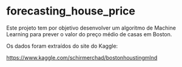 # forecasting_house_price

Este projeto tem por objetivo desenvolver um algoritmo de Machine Learning para prever o valor do preço médio de casas em Boston. 

Os dados foram extraídos do site do Kaggle:

https://www.kaggle.com/schirmerchad/bostonhoustingmlnd
